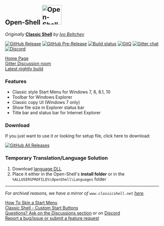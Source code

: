 ## Open-Shell <img src="/Src/Setup/OpenShell.ico" alt="Open-Shell" width=64>

*Originally* **[Classic Shell](http://www.classicshell.net)** *by [Ivo Beltchev](https://sourceforge.net/u/ibeltchev/profile/)*

[![GitHub Release](https://img.shields.io/github/release/Open-Shell/Open-Shell-Menu.svg)](https://github.com/Open-Shell/Open-Shell-Menu/releases) [![GitHub Pre-Release](https://img.shields.io/github/release/Open-Shell/Open-Shell-Menu/all.svg)](https://github.com/Open-Shell/Open-Shell-Menu/releases) [![Build status](https://ci.appveyor.com/api/projects/status/2wj5x5qoypfjj0tr/branch/master?svg=true)](https://ci.appveyor.com/project/passionate-coder/open-shell-menu/branch/master) [![GitQ](https://gitq.com/badge.svg)](https://gitq.com/passionate-coder/Classic-Start) [![Gitter chat](https://badges.gitter.im/gitterHQ/gitter.png)](https://gitter.im/open-shell/Lobby) [![Discord](https://img.shields.io/discord/757701054782636082?color=%4E5D94&label=Discord&logo=discord&logoColor=white)](https://discord.gg/7H6arr5)

[Home Page](https://open-shell.github.io/Open-Shell-Menu)  
[Gitter Discussion room](https://gitter.im/Open-Shell)  
[Latest nightly build](https://ci.appveyor.com/project/passionate-coder/open-shell-menu/branch/master/artifacts)  

### Features
- Classic style Start Menu for Windows 7, 8, 8.1, 10
- Toolbar for Windows Explorer
- Classic copy UI (Windows 7 only)
- Show file size in Explorer status bar
- Title bar and status bar for Internet Explorer

### Download
If you just want to use it or looking for setup file, click here to download:

[![GitHub All Releases](https://img.shields.io/github/downloads/Open-Shell/Open-Shell-Menu/total?style=for-the-badge)](https://github.com/Open-Shell/Open-Shell-Menu/releases)

### Temporary Translation/Language Solution
1. Download [language DLL](https://coddec.github.io/Classic-Shell/www.classicshell.net/translations/index.html)  
2. Place it either in the Open-Shell's __install folder__ or in the `%ALLUSERSPROFILE%\OpenShell\Languages` folder

---

*For archival reasons, we have a mirror of `www.classicshell.net` [here](https://coddec.github.io/Classic-Shell/www.classicshell.net/).*

[How To Skin a Start Menu](https://coddec.github.io/Classic-Shell/www.classicshell.net/tutorials/skintutorial.html)  
[Classic Shell - Custom Start Buttons](https://coddec.github.io/Classic-Shell/www.classicshell.net/tutorials/buttontutorial.html)  
[Questions? Ask on the Discussions section](https://github.com/Open-Shell/Open-Shell-Menu/discussions) or on [Discord](https://discord.gg/7H6arr5)  
[Report a bug/issue or submit a feature request](https://github.com/Open-Shell/Open-Shell-Menu/issues)
